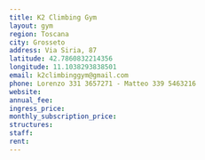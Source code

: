```yaml
---
title: K2 Climbing Gym
layout: gym
region: Toscana
city: Grosseto
address: Via Siria, 87
latitude: 42.7860832214356
longitude: 11.1038293838501
email: k2climbinggym@gmail.com
phone: Lorenzo 331 3657271 - Matteo 339 5463216
website: 
annual_fee: 
ingress_price: 
monthly_subscription_price: 
structures: 
staff: 
rent: 
---
```



